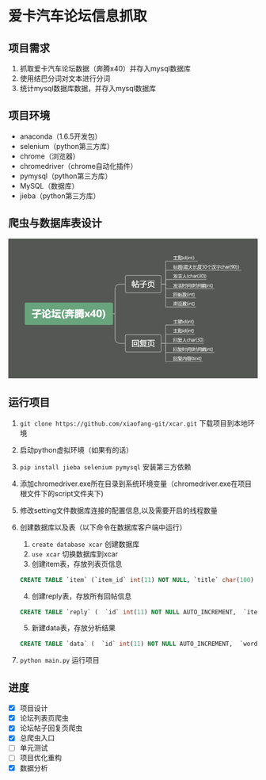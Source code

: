 # 爱卡汽车论坛信息抓取

## 项目需求

1. 抓取爱卡汽车论坛数据（奔腾x40）并存入mysql数据库
2. 使用结巴分词对文本进行分词
3. 统计mysql数据库数据，并存入mysql数据库

## 项目环境

- anaconda（1.6.5开发包）
- selenium（python第三方库）
- chrome（浏览器）
- chromedriver（chrome自动化插件）
- pymysql（python第三方库）
- MySQL（数据库）
- jieba（python第三方库）

## 爬虫与数据库表设计

![数据表设计](https://github.com/xiaofang-git/xcar/blob/master/png/%E5%AD%90%E8%AE%BA%E5%9D%9B(%E5%A5%94%E8%85%BEx40).png)

## 运行项目

1. `git clone https://github.com/xiaofang-git/xcar.git` 下载项目到本地环境
2. 启动python虚拟环境（如果有的话）
3. `pip install jieba selenium pymysql` 安装第三方依赖
4. 添加chromedriver.exe所在目录到系统环境变量（chromedriver.exe在项目根文件下的script文件夹下)
5. 修改setting文件数据库连接的配置信息,以及需要开启的线程数量
6. 创建数据库以及表（以下命令在数据库客户端中运行）
    1. `create database xcar` 创建数据库
    2. `use xcar` 切换数据库到xcar
    3. 创建item表，存放列表页信息
    ```sql
    CREATE TABLE `item` (`item_id` int(11) NOT NULL, `title` char(100) DEFAULT NULL,  `poster` char(30) DEFAULT NULL,  `post_time` float DEFAULT NULL,  `replies` int(11) DEFAULT NULL,  `view_count` int(11) DEFAULT NULL,  PRIMARY KEY (`item_id`)) ENGINE=InnoDB DEFAULT CHARSET=utf8;
    ```
    4. 创建reply表，存放所有回帖信息
    ```sql
    CREATE TABLE `reply` (  `id` int(11) NOT NULL AUTO_INCREMENT,  `item_id` int(11) DEFAULT NULL,  `reply_er` char(30) DEFAULT NULL,  `reply_time` float DEFAULT NULL,  `reply` text,  PRIMARY KEY (`id`)) ENGINE=InnoDB AUTO_INCREMENT=0 DEFAULT CHARSET=utf8;
    ```
    5. 新建data表，存放分析结果
    ```sql
    CREATE TABLE `data` (  `id` int(11) NOT NULL AUTO_INCREMENT,  `word` char(20) DEFAULT NULL,  `times` int(11)DEFAULT NULL,  `frequency` float DEFAULT NULL,  `yes` char(10) DEFAULT NULL,  PRIMARY KEY (`id`)) ENGINE=InnoDB AUTO_INCREMENT=101 DEFAULT CHARSET=utf8
    ```
    
7. `python main.py` 运行项目

## 进度
- [x] 项目设计
- [x] 论坛列表页爬虫
- [x] 论坛帖子回复页爬虫
- [x] 总爬虫入口
- [ ] 单元测试
- [ ] 项目优化重构
- [x] 数据分析
